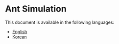 # Ant Simulation

This document is available in the following languages:

*   [English](./README.en.md)
*   [Korean](./README.ko.md)
